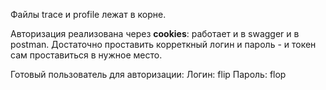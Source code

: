 Файлы trace и profile лежат в корне.

Авторизация реализована через **cookies**: работает и в swagger и в postman. Достаточно проставить корреткный логин и пароль - и токен сам проставиться в нужное место.

Готовый пользователь для авторизации:
Логин: flip
Пароль: flop